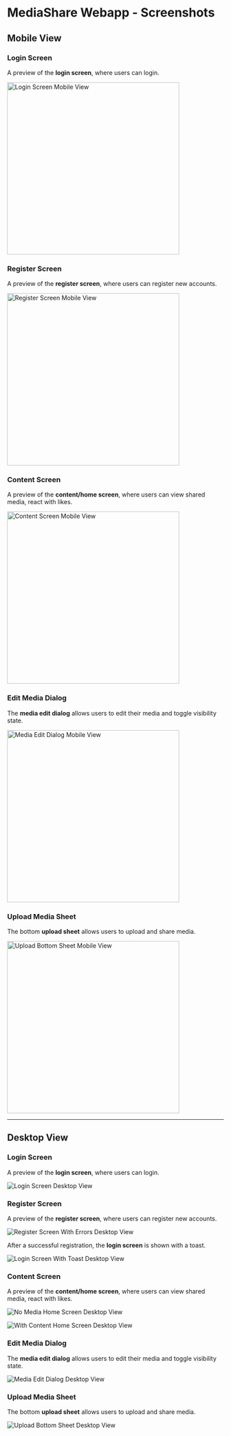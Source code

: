 # MediaShare Webapp - Screenshots

## Mobile View

### Login Screen

A preview of the **login screen**, where users can login.

<img src="images/Login-Mobile.png" alt="Login Screen Mobile View" height="400px" />

### Register Screen

A preview of the **register screen**, where users can register new accounts.

<img src="images/Register-Mobile.png" alt="Register Screen Mobile View" height="400px" />

### Content Screen

A preview of the **content/home screen**, where users can view shared media,
react with likes.

<img src="images/Content-Mobile.png" alt="Content Screen Mobile View" height="400px" />

### Edit Media Dialog

The **media edit dialog** allows users to edit their media and toggle visibility
state.

<img src="images/EditDialog-Mobile.png" alt="Media Edit Dialog Mobile View" height="400px" />

### Upload Media Sheet

The bottom **upload sheet** allows users to upload and share media.

<img src="images/Upload-Mobile.png" alt="Upload Bottom Sheet Mobile View" height="400px" />

---

## Desktop View

### Login Screen

A preview of the **login screen**, where users can login.

![Login Screen Desktop View](images/LoginScreen-Desktop.png)

### Register Screen

A preview of the **register screen**, where users can register new accounts.

![Register Screen With Errors Desktop View](images/RegisterScreenWithErrors-Desktop.png)

After a successful registration, the **login screen** is shown with a toast.

![Login Screen With Toast Desktop View](images/LoginScreen-Toast-Desktop.png)

### Content Screen

A preview of the **content/home screen**, where users can view shared media,
react with likes.

![No Media Home Screen Desktop View](images/NoMedia-Desktop.png)

![With Content Home Screen Desktop View](images/WithContent-Desktop.png)

### Edit Media Dialog

The **media edit dialog** allows users to edit their media and toggle visibility
state.

![Media Edit Dialog Desktop View](images/EditMedia-Desktop.png)

### Upload Media Sheet

The bottom **upload sheet** allows users to upload and share media.

![Upload Bottom Sheet Desktop View](images/Upload-Desktop.png)
